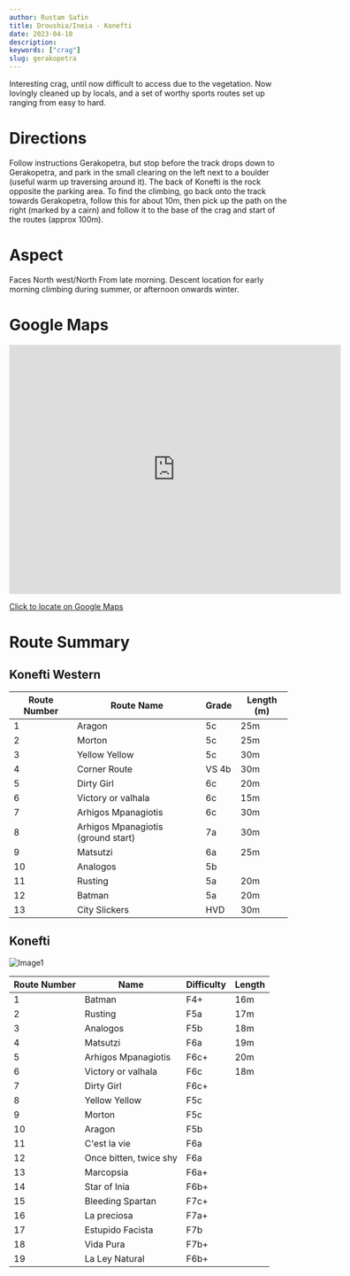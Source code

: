```yaml
---
author: Rustam Safin
title: Droushia/Ineia - Konefti
date: 2023-04-10
description:
keywords: ["crag"]
slug: gerakopetra
---
```


Interesting crag, until now difficult to access due to the vegetation. Now lovingly cleaned up by locals, and a set of worthy sports routes set up ranging from easy to hard.

# Directions

Follow instructions Gerakopetra, but stop before the track drops down to Gerakopetra, and park in the small clearing on the left next to a boulder (useful warm up traversing around it). The back of Konefti is the rock opposite the parking area. To find the climbing, go back onto the track towards Gerakopetra, follow this for about 10m, then pick up the path on the right (marked by a cairn) and follow it to the base of the crag and start of the routes (approx 100m).

# Aspect
Faces North west/North From late morning. Descent location for early morning climbing during summer, or afternoon onwards winter.

# Google Maps

<iframe src="https://www.google.com/maps/embed?pb=!1m17!1m12!1m3!1d4236.022270577884!2d32.3702113152394!3d34.96630298036717!2m3!1f0!2f0!3f0!3m2!1i1024!2i768!4f13.1!3m2!1m1!2zMzTCsDU3JzU4LjciTiAzMsKwMjInMjAuNiJF!5e1!3m2!1sen!2s!4v1681203574839!5m2!1sen!2s" width="600" height="450" style="border:0;" allowfullscreen="" loading="lazy" referrerpolicy="no-referrer-when-downgrade"></iframe>

[Click to locate on Google Maps](https://goo.gl/maps/tpZV6naKc49VEvZH6)

# Route Summary


## Konefti Western

| Route Number | Route Name                         | Grade | Length (m) |
| ------------ | ---------------------------------- | ----- | ---------- |
| 1            | Aragon                             | 5c    | 25m        |
| 2            | Morton                             | 5c    | 25m        |
| 3            | Yellow Yellow                      | 5c    | 30m        |
| 4            | Corner Route                       | VS 4b | 30m        |
| 5            | Dirty Girl                         | 6c    | 20m        |
| 6            | Victory or valhala                 | 6c    | 15m        |
| 7            | Arhigos Mpanagiotis                | 6c    | 30m        |
| 8            | Arhigos Mpanagiotis (ground start) | 7a    | 30m        |
| 9            | Matsutzi                           | 6a    | 25m        |
| 10           | Analogos                           | 5b    |            |
| 11           | Rusting                            | 5a    | 20m        |
| 12           | Batman                             | 5a    | 20m        |
| 13           | City Slickers                      | HVD   | 30m        |


## Konefti

![Image1](/droushia/konefti_001.png)

| Route Number | Name                   | Difficulty | Length |
| ------------ | ---------------------- | ---------- | ------ |
| 1            | Batman                 | F4+        | 16m    |
| 2            | Rusting                | F5a        | 17m    |
| 3            | Analogos               | F5b        | 18m    |
| 4            | Matsutzi               | F6a        | 19m    |
| 5            | Arhigos Mpanagiotis    | F6c+       | 20m    |
| 6            | Victory or valhala     | F6c        | 18m    |
| 7            | Dirty Girl             | F6c+       |        |
| 8            | Yellow Yellow          | F5c        |        |
| 9            | Morton                 | F5c        |        |
| 10           | Aragon                 | F5b        |        |
| 11           | C'est la vie           | F6a        |        |
| 12           | Once bitten, twice shy | F6a        |        |
| 13           | Marcopsia              | F6a+       |        |
| 14           | Star of Inia           | F6b+       |        |
| 15           | Bleeding Spartan       | F7c+       |        |
| 16           | La preciosa            | F7a+       |        |
| 17           | Estupido Facista       | F7b        |        |
| 18           | Vida Pura              | F7b+       |        |
| 19           | La Ley Natural         | F6b+       |        |
